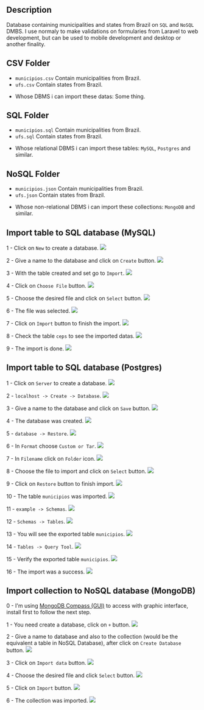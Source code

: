 ## Description
Database containing municipalities and states from Brazil on `SQL` and `NoSQL` DMBS. I use normaly to make validations on formularies from Laravel to web development, but can be used to mobile development and desktop or another finality.

## CSV Folder
* `municipios.csv` Contain municipalities from Brazil.
* `ufs.csv` Contain states from Brazil.

- Whose DBMS i can import these datas: Some thing.

## SQL Folder
* `municipios.sql` Contain municipalities from Brazil.
* `ufs.sql` Contain states from Brazil.

- Whose relational DBMS i can import these tables: `MySQL`, `Postgres` and similar.

## NoSQL Folder
* `municipios.json` Contain municipalities from Brazil.
* `ufs.json` Contain states from Brazil.

- Whose non-relational DBMS i can import these collections: `MongoDB` and similar.

## Import table to SQL database (MySQL)

1 - Click on `New` to create a database.
![](https://github.com/Iury189/database-municipalities/blob/main/Pictures/SQL1.png?raw=true)

2 - Give a name to the database and click on `Create` button.
![](https://github.com/Iury189/database-municipalities/blob/main/Pictures/SQL2.png?raw=true)

3 - With the table created and set go to `Import`.
![](https://github.com/Iury189/database-municipalities/blob/main/Pictures/SQL3.png?raw=true)

4 - Click on `Choose File` button.
![](https://github.com/Iury189/database-municipalities/blob/main/Pictures/SQL4.png?raw=true)

5 - Choose the desired file and click on `Select` button.
![](https://github.com/Iury189/database-municipalities/blob/main/Pictures/SQL5.png?raw=true)

6 - The file was selected.
![](https://github.com/Iury189/database-municipalities/blob/main/Pictures/SQL6.png?raw=true)

7 - Click on `Import` button to finish the import.
![](https://github.com/Iury189/database-municipalities/blob/main/Pictures/SQL7.png?raw=true)

8 - Check the table `ceps` to see the imported datas.
![](https://github.com/Iury189/database-municipalities/blob/main/Pictures/SQL8.png?raw=true)

9 - The import is done.
![](https://github.com/Iury189/database-municipalities/blob/main/Pictures/SQL9.png?raw=true)

## Import table to SQL database (Postgres)

1 - Click on `Server` to create a database.
![](https://github.com/Iury189/database-municipalities/blob/main/Pictures/Postgres1.png?raw=true)

2 - `localhost -> Create -> Database`.
![](https://github.com/Iury189/database-municipalities/blob/main/Pictures/Postgres2.png?raw=true)

3 - Give a name to the database and click on `Save` button.
![](https://github.com/Iury189/database-municipalities/blob/main/Pictures/Postgres3.png?raw=true)

4 - The database was created.
![](https://github.com/Iury189/database-municipalities/blob/main/Pictures/Postgres4.png?raw=true)

5 - `database -> Restore`.
![](https://github.com/Iury189/database-municipalities/blob/main/Pictures/Postgres5.png?raw=true)

6 - In `Format` choose `Custom or Tar`.
![](https://github.com/Iury189/database-municipalities/blob/main/Pictures/Postgres6.png?raw=true)

7 - In `Filename` click on `Folder` icon.
![](https://github.com/Iury189/database-municipalities/blob/main/Pictures/Postgres7.png?raw=true)

8 - Choose the file to import and click on `Select` button.
![](https://github.com/Iury189/database-municipalities/blob/main/Pictures/Postgres8.png?raw=true)

9 - Click on `Restore` button to finish import.
![](https://github.com/Iury189/database-municipalities/blob/main/Pictures/Postgres9.png?raw=true)

10 - The table `municipios` was imported.
![](https://github.com/Iury189/database-municipalities/blob/main/Pictures/Postgres10.png?raw=true)

11 - `example -> Schemas`.
![](https://github.com/Iury189/database-municipalities/blob/main/Pictures/Postgres11.png?raw=true)

12 - `Schemas -> Tables`.
![](https://github.com/Iury189/database-municipalities/blob/main/Pictures/Postgres12.png?raw=true)

13 - You will see the exported table `municipios`.
![](https://github.com/Iury189/database-municipalities/blob/main/Pictures/Postgres13.png?raw=true)

14 - `Tables -> Query Tool`.
![](https://github.com/Iury189/database-municipalities/blob/main/Pictures/Postgres14.png?raw=true)

15 - Verify the exported table `municipios`.
![](https://github.com/Iury189/database-municipalities/blob/main/Pictures/Postgres15.png?raw=true)

16 - The import was a success.
![](https://github.com/Iury189/database-municipalities/blob/main/Pictures/Postgres16.png?raw=true)

## Import collection to NoSQL database (MongoDB)

0 - I'm using [MongoDB Compass (GUI)](https://www.mongodb.com/try/download/compass) to access with graphic interface, install first to follow the next step.

1 - You need create a database, click on `+` button.
![](https://github.com/Iury189/database-municipalities/blob/main/Pictures/NoSQL1.png?raw=true)

2 - Give a name to database and also to the collection (would be the equivalent a table in NoSQL Database), after click on `Create Database` button.
![](https://github.com/Iury189/database-municipalities/blob/main/Pictures/NoSQL2.png?raw=true)

3 - Click on `Import data` button.
![](https://github.com/Iury189/database-municipalities/blob/main/Pictures/NoSQL3.png?raw=true)

4 - Choose the desired file and click `Select` button.
![](https://github.com/Iury189/database-municipalities/blob/main/Pictures/NoSQL4.png?raw=true)

5 - Click on `Import` button.
![](https://github.com/Iury189/database-municipalities/blob/main/Pictures/NoSQL5.png?raw=true)

6 - The collection was imported.
![](https://github.com/Iury189/database-municipalities/blob/main/Pictures/NoSQL6.png?raw=true)
